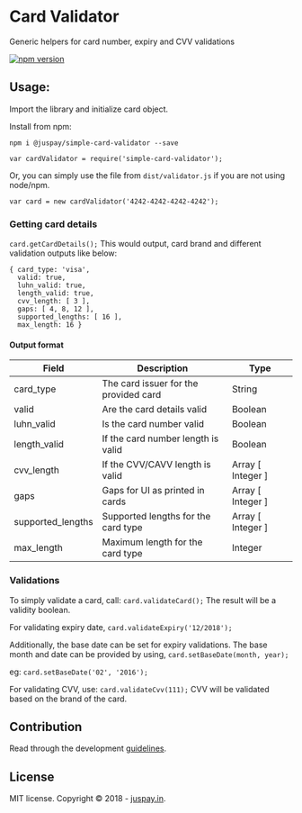 # Card Validator

Generic helpers for card number, expiry and CVV validations

[![npm version](https://badge.fury.io/js/%40juspay%2Fsimple-card-validator.svg)](https://badge.fury.io/js/%40juspay%2Fsimple-card-validator)

## Usage:
Import the library and initialize card object.

Install from npm:

`npm i @juspay/simple-card-validator --save`

`var cardValidator = require('simple-card-validator');`

Or, you can simply use the file from `dist/validator.js` if you are not using node/npm.

`var card = new cardValidator('4242-4242-4242-4242');`

### Getting card details
`card.getCardDetails();`
This would output, card brand and different validation outputs like below:
```
{ card_type: 'visa',
  valid: true,
  luhn_valid: true,
  length_valid: true,
  cvv_length: [ 3 ],
  gaps: [ 4, 8, 12 ],
  supported_lengths: [ 16 ],
  max_length: 16 }
```

#### Output format

| Field             | Description                           | Type              |
| ----------------- | ------------------------------------- | ----------------- |
| card_type         | The card issuer for the provided card | String            |
| valid             | Are the card details valid            | Boolean           |
| luhn_valid        | Is the card number valid              | Boolean           |
| length_valid      | If the card number length is valid    | Boolean           |
| cvv_length        | If the CVV/CAVV length is valid       | Array [ Integer ] |
| gaps              | Gaps for UI as printed in cards       | Array [ Integer ] |
| supported_lengths | Supported lengths for the card type   | Array [ Integer ] |
| max_length        | Maximum length for the card type      | Integer           |


### Validations
To simply validate a card, call:
`card.validateCard();`
The result will be a validity boolean.

For validating expiry date,
`card.validateExpiry('12/2018');`

Additionally, the base date can be set for expiry validations. The base month and date can be provided by using,
`card.setBaseDate(month, year);`

eg: `card.setBaseDate('02', '2016');`

For validating CVV, use:
`card.validateCvv(111);`
CVV will be validated based on the brand of the card.


## Contribution

Read through the development
[guidelines](https://sites.google.com/a/juspay.in/card-validator-devel-guide/).

## License

MIT license. Copyright © 2018 - [juspay.in](https://www.juspay.in).

